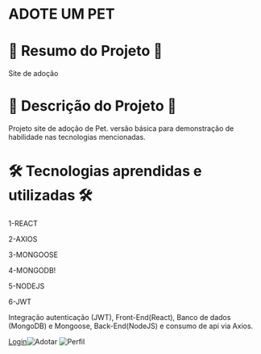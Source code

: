 # ADOTE UM PET


# 📄 Resumo do Projeto 📄

Site de adoção

# 📖 Descrição do Projeto 📖 

Projeto site de adoção de Pet. versão básica para demonstração de habilidade nas tecnologias mencionadas.

# 🛠️ Tecnologias aprendidas e utilizadas 🛠️

1-REACT

2-AXIOS

3-MONGOOSE

4-MONGODB!


5-NODEJS

6-JWT

Integração autenticação (JWT), Front-End(React), Banco de dados (MongoDB) e Mongoose, Back-End(NodeJS) e consumo de api via Axios.

[Login](https://user-images.githubusercontent.com/85304089/176323109-0e957a30-c9aa-45a3-860d-1b1e2f28a14f.png)![Adotar](https://user-images.githubusercontent.com/85304089/176323137-985a9e92-57e1-481a-812c-cd22a84f8409.png)
![Perfil](https://user-images.githubusercontent.com/85304089/176323143-8ad18599-7afc-4d51-a3c7-8a7ee510322c.png)
